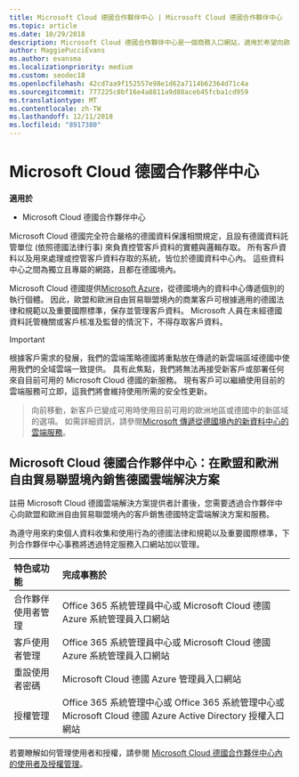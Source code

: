 ```yaml
---
title: Microsoft Cloud 德國合作夥伴中心 | Microsoft Cloud 德國合作夥伴中心
ms.topic: article
ms.date: 10/29/2018
description: Microsoft Cloud 德國合作夥伴中心是一個商務入口網站，適用於希望向歐盟和歐洲自由貿易聯盟境內客戶提供 Microsoft Cloud 解決方案的 Microsoft 合作夥伴。
author: MaggiePucciEvans
ms.author: evansma
ms.localizationpriority: medium
ms.custom: seodec18
ms.openlocfilehash: 42cd7aa9f152557e98e1d62a7114b62364d71c4a
ms.sourcegitcommit: 777225c8bf16e4a8811a9d88aceb45fcba1cd959
ms.translationtype: MT
ms.contentlocale: zh-TW
ms.lasthandoff: 12/11/2018
ms.locfileid: "8917380"
---
```

# <a name="partner-center-for-microsoft-cloud-germany"></a>Microsoft Cloud 德國合作夥伴中心

**適用於**

-  Microsoft Cloud 德國合作夥伴中心

Microsoft Cloud 德國完全符合嚴格的德國資料保護相關規定，且設有德國資料託管單位 (依照德國法律行事) 來負責控管客戶資料的實體與邏輯存取。 所有客戶資料以及用來處理或控管客戶資料存取的系統，皆位於德國資料中心內。 這些資料中心之間為獨立且專屬的網路，且都在德國境內。

Microsoft Cloud 德國提供[Microsoft Azure](https://go.microsoft.com/fwlink/?linkid=847992)，從德國境內的資料中心傳遞個別的執行個體。 因此，歐盟和歐洲自由貿易聯盟境內的商業客戶可根據適用的德國法律和規範以及重要國際標準，保存並管理客戶資料。 Microsoft 人員在未經德國資料託管機關或客戶核准及監督的情況下，不得存取客戶資料。

>[!IMPORTANT]
>根據客戶需求的發展，我們的雲端策略德國將重點放在傳遞的新雲端區域德國中使用我們的全域雲端一致提供。 具有此焦點，我們將無法再接受新客戶或部署任何來自目前可用的 Microsoft Cloud 德國的新服務。 現有客戶可以繼續使用目前的雲端服務可立即，這我們將會維持使用所需的安全性更新。 

>向前移動，新客戶已變成可用時使用目前可用的歐洲地區或德國中的新區域的選項。 如需詳細資訊，請參閱[Microsoft 傳遞從德國境內的新資料中心的雲端服務](https://news.microsoft.com/europe/2018/08/31/microsoft-to-deliver-cloud-services-from-new-datacentres-in-germany-in-2019-to-meet-evolving-customer-needs/)。 


## <a name="partner-center-for-microsoft-cloud-germany-selling-german-cloud-solutions-in-eu-and-efta"></a>Microsoft Cloud 德國合作夥伴中心：在歐盟和歐洲自由貿易聯盟境內銷售德國雲端解決方案

註冊 Microsoft Cloud 德國雲端解決方案提供者計畫後，您需要透過合作夥伴中心向歐盟和歐洲自由貿易聯盟境內的客戶銷售德國特定雲端解決方案和服務。 

為遵守用來約束個人資料收集和使用行為的德國法律和規範以及重要國際標準，下列合作夥伴中心事務將透過特定服務入口網站加以管理。 

特色或功能 | 完成事務於
:--- | :---
合作夥伴使用者管理 | Office 365 系統管理員中心或 Microsoft Cloud 德國 Azure 系統管理員入口網站
客戶使用者管理 | Office 365 系統管理員中心或 Microsoft Cloud 德國 Azure 系統管理員入口網站
重設使用者密碼 | Microsoft Cloud 德國 Azure 管理員入口網站
授權管理 | Office 365 系統管理中心或 Office 365 系統管理中心或 Microsoft Cloud 德國 Azure Active Directory 授權入口網站


若要瞭解如何管理使用者和授權，請參閱 [Microsoft Cloud 德國合作夥伴中心內的使用者及授權管理](user-management-in-partner-center-for-microsoft-cloud-germany.md)。


